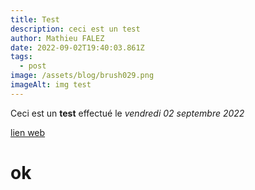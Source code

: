 ```yaml
---
title: Test
description: ceci est un test
author: Mathieu FALEZ
date: 2022-09-02T19:40:03.861Z
tags:
  - post
image: /assets/blog/brush029.png
imageAlt: img test
---
```

Ceci est un **test** effectué le *vendredi 02 septembre 2022*

[lien web](https://www.google.fr)

# o﻿k